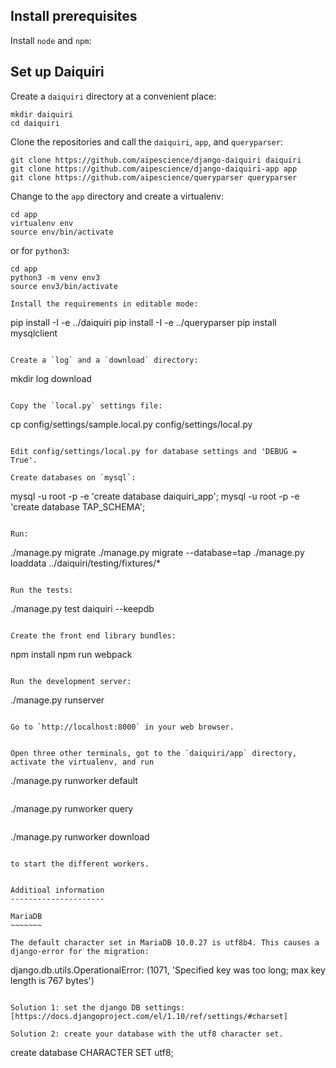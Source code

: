 Install prerequisites
---------------------

Install `node` and `npm`:


Set up Daiquiri
---------------

Create a `daiquiri` directory at a convenient place:

```
mkdir daiquiri
cd daiquiri
```

Clone the repositories and call the `daiquiri`, `app`, and `queryparser`:

```
git clone https://github.com/aipescience/django-daiquiri daiquiri
git clone https://github.com/aipescience/django-daiquiri-app app
git clone https://github.com/aipescience/queryparser queryparser
```

Change to the `app` directory and create a virtualenv:

```
cd app
virtualenv env
source env/bin/activate
```

or for `python3`:

```
cd app
python3 -m venv env3
source env3/bin/activate
```

```
Install the requirements in editable mode:

```
pip install -I -e ../daiquiri
pip install -I -e ../queryparser
pip install mysqlclient
```

Create a `log` and a `download` directory:

```
mkdir log download
```

Copy the `local.py` settings file:

```
cp config/settings/sample.local.py config/settings/local.py
```

Edit config/settings/local.py for database settings and 'DEBUG = True'.

Create databases on `mysql`:

```
mysql -u root -p -e 'create database daiquiri_app';
mysql -u root -p -e 'create database TAP_SCHEMA';
```

Run:

```
./manage.py migrate
./manage.py migrate --database=tap
./manage.py loaddata ../daiquiri/testing/fixtures/*
```

Run the tests:

```
 ./manage.py test daiquiri --keepdb
```

Create the front end library bundles:

```
npm install
npm run webpack
```

Run the development server:

```
./manage.py runserver
```

Go to `http://localhost:8000` in your web browser.


Open three other terminals, got to the `daiquiri/app` directory, activate the virtualenv, and run

```
./manage.py runworker default
```

```
./manage.py runworker query
```

```
./manage.py runworker download
```

to start the different workers.


Additioal information
---------------------

MariaDB
~~~~~~~

The default character set in MariaDB 10.0.27 is utf8b4. This causes a django-error for the migration:

```
django.db.utils.OperationalError: (1071, 'Specified key was too long; max key length is 767 bytes')
```

Solution 1: set the django DB settings: [https://docs.djangoproject.com/el/1.10/ref/settings/#charset]

Solution 2: create your database with the utf8 character set.

```
create database <DBname> CHARACTER SET utf8;
```
